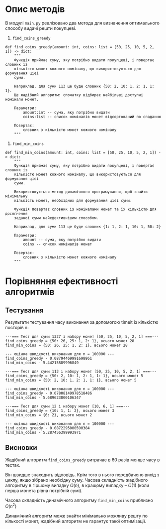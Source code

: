 # Опис методів

В модулі `main.py` реалізовано два метода для визначення оптимального способу видачі решти покупцеві.

1.  `find_coins_greedy`

```Py
def find_coins_greedy(amount: int, coins: list = [50, 25, 10, 5, 2, 1]) -> dict:
    """
    Функція приймає суму, яку потрібно видати покупцеві, і повертає словник із
    кількістю монет кожного номіналу, що використовуються для формування цієї
    суми.

    Наприклад, для суми 113 це буде словник {50: 2, 10: 1, 2: 1, 1: 1}.
    Це жадібний алгоритм: спочатку відбирає найбільші доступні номінали монет.

    Параметри:
        amount:int -- сума, яку потрібно видати
        coins:list -- список номіналів монет відсортований по спаданню

    Повертає:
        словник з кількістю монет кожного номіналу
    """
```

1.  `find_min_coins`

```Py
def find_min_coins(amount: int, coins: list = [50, 25, 10, 5, 2, 1]) -> dict:
    """
    Функція приймає суму, яку потрібно видати покупцеві, і повертає словник із
    кількістю монет кожного номіналу, що використовуються для формування цієї
    суми.

    Використовується метод динамічного програмування, щоб знайти мінімальну
    кількість монет, необхідних для формування цієї суми.

    Функція повертає словник із номіналами монет та їх кількістю для досягнення
    заданої суми найефективнішим способом.

    Наприклад, для суми 113 це буде словник {1: 1, 2: 1, 10: 1, 50: 2}

    Параметри:
        amount -- сума, яку потрібно видати
        coins -- список номіналів монет

    Повертає:
        словник з кількістю монет кожного номіналу
    """
```

# Порівняння ефективності алгоритмів

## Тестування

Результати тестування часу виконання за допомогою timeit із кількістю посторів n:

```
---=== Тест для суми 1327 і набору монет [50, 25, 10, 5, 2, 1] ===---
find_coins_greedy = {50: 26, 25: 1, 2: 1}, всього монет 28
find_min_coins = {50: 26, 25: 1, 2: 1}, всього монет 28

--- оцінка швидкості виконання для n = 100000 ---
find_coins_greedy - 0.08794469991698861
find_min_coins - 5.44215889996849

---=== Тест для суми 113 і набору монет [50, 25, 10, 5, 2, 1] ===---
find_coins_greedy = {50: 2, 10: 1, 2: 1, 1: 1}, всього монет 5
find_min_coins = {50: 2, 10: 1, 2: 1, 1: 1}, всього монет 5

--- оцінка швидкості виконання для n = 100000 ---
find_coins_greedy - 0.07808149978518486
find_min_coins - 5.689623800106347

---=== Тест для суми 12 і набору монет [10, 6, 1] ===---
find_coins_greedy = {10: 1, 1: 2}, всього монет 3
find_min_coins = {6: 2}, всього монет 2

--- оцінка швидкості виконання для n = 100000 ---
find_coins_greedy - 0.0872295000590384
find_min_coins - 5.287456399993971
```

## Висновки

Жадібний алгоритм `find_coins_greedy` витрачає в 60 разів менше часу в тестах.

Він швидше знаходить відповідь. Крім того в нього передбачено вихід з циклу, якщо зібрано необхідну суму. Часова складність жадібного алгоритму в гіршому випадку $O(n)$, в кращому випадку – $O(1)$ (коли перша монета рівна потрібній сумі).

Часова складність динамічного алгоритму `find_min_coins` приблизно $O(n^2)$

Динамічний алгоритм може знайти мінімально можливу решту по кількості монет, жадібний алгоритм не гарантує такої оптимізації.
